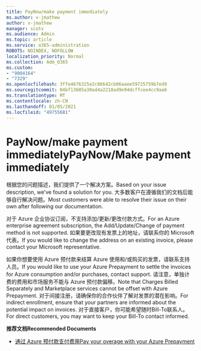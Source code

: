 ```yaml
---
title: PayNow/make payment immediately
ms.author: v-jmathew
author: v-jmathew
manager: scotv
ms.audience: Admin
ms.topic: article
ms.service: o365-administration
ROBOTS: NOINDEX, NOFOLLOW
localization_priority: Normal
ms.collection: Adm_O365
ms.custom:
- "9004164"
- "7329"
ms.openlocfilehash: 3ffe4676325e2c86642cb06aaee59725759b7ed9
ms.sourcegitcommit: 04bf13605a30ad4a2218ad9e94dcffcee4cc9aa6
ms.translationtype: MT
ms.contentlocale: zh-CN
ms.lasthandoff: 01/05/2021
ms.locfileid: "49755681"
---
```

# <a name="paynowmake-payment-immediately"></a><span data-ttu-id="30ea7-102">PayNow/make payment immediately</span><span class="sxs-lookup"><span data-stu-id="30ea7-102">PayNow/Make payment immediately</span></span>

<span data-ttu-id="30ea7-103">根据您的问题描述，我们提供了一个解决方案。</span><span class="sxs-lookup"><span data-stu-id="30ea7-103">Based on your issue description, we’ve found a solution for you.</span></span> <span data-ttu-id="30ea7-104">大多数客户在遵循我们的文档后能够自行解决问题。</span><span class="sxs-lookup"><span data-stu-id="30ea7-104">Most customers were able to resolve their issue on their own after following our documentation.</span></span>

<span data-ttu-id="30ea7-105">对于 Azure 企业协议订阅，不支持添加/更新/更改付款方式。</span><span class="sxs-lookup"><span data-stu-id="30ea7-105">For an Azure enterprise agreement subscription, the Add/Update/Change of payment method is not supported.</span></span> <span data-ttu-id="30ea7-106">如果要更改现有发票上的地址，请联系你的 Microsoft 代表。</span><span class="sxs-lookup"><span data-stu-id="30ea7-106">If you would like to change the address on an existing invoice, please contact your Microsoft representative.</span></span>

<span data-ttu-id="30ea7-107">如果你想要使用 Azure 预付款来结算 Azure 使用和/或购买的发票，请联系支持人员。</span><span class="sxs-lookup"><span data-stu-id="30ea7-107">If you would like to use your Azure Prepayment to settle the invoices for Azure consumption and/or purchases, contact support.</span></span> <span data-ttu-id="30ea7-108">请注意，单独计费的费用和市场服务不能与 Azure 预付款偏移。</span><span class="sxs-lookup"><span data-stu-id="30ea7-108">Note that Charges Billed Separately and Marketplace services cannot be offset with Azure Prepayment.</span></span> <span data-ttu-id="30ea7-109">对于间接注册，请确保你的合作伙伴了解对发票的潜在影响。</span><span class="sxs-lookup"><span data-stu-id="30ea7-109">For indirect enrollment, ensure that your partners are informed about the potential impact on invoices.</span></span> <span data-ttu-id="30ea7-110">对于直接客户，你可能希望随时Bill-To联系人。</span><span class="sxs-lookup"><span data-stu-id="30ea7-110">For direct customers, you may want to keep your Bill-To contact informed.</span></span>

<span data-ttu-id="30ea7-111">**推荐文档**</span><span class="sxs-lookup"><span data-stu-id="30ea7-111">**Recommended Documents**</span></span>

- [<span data-ttu-id="30ea7-112">通过 Azure 预付款支付费用</span><span class="sxs-lookup"><span data-stu-id="30ea7-112">Pay your overage with your Azure Prepayment</span></span>](https://docs.microsoft.com/azure/cost-management-billing/manage/ea-portal-enrollment-invoices#pay-your-overage-with-your-azure-prepayment)
